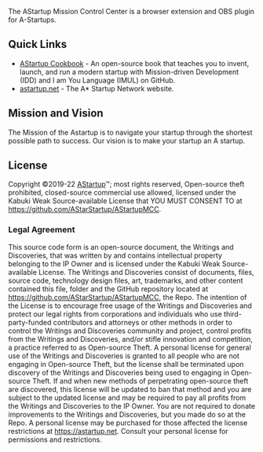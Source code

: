 The AStartup Mission Control Center is a browser extension and OBS plugin for A-Startups.

## Quick Links

* [AStartup Cookbook](https://github.com/AStarStartup/AStartupCookbook) - An open-source book that teaches you to invent, launch, and run a modern startup with Mission-driven Development (IDD) and I am You Language (IMUL) on GitHub.
* [astartup.net](https://astartup.net) - The A* Startup Network website.

## Mission and Vision

The Mission of the Astartup is to navigate your startup through the shortest possible path to success. Our vision is to make your startup an A startup.

## License

Copyright ©2019-22 [AStartup](https://astartup.net)™; most rights reserved, Open-source theft prohibited, closed-source commercial use allowed, licensed under the Kabuki Weak Source-available License that YOU MUST CONSENT TO at <https://github.com/AStarStartup/AStartupMCC>.

### Legal Agreement

This source code form is an open-source document, the Writings and Discoveries, that was written by and contains intellectual property belonging to the IP Owner and is licensed under the Kabuki Weak Source-available License. The Writings and Discoveries consist of documents, files, source code, technology design files, art, trademarks, and other content contained this file, folder and the GitHub repository located at <https://github.com/AStarStartup/AStartupMCC>, the Repo. The intention of the License is to encourage free usage of the Writings and Discoveries and protect our legal rights from corporations and individuals who use third-party-funded contributors and attorneys or other methods in order to control the Writings and Discoveries community and project, control profits from the Writings and Discoveries, and/or stifle innovation and competition, a practice referred to as Open-source Theft. A personal license for general use of the Writings and Discoveries is granted to all people who are not engaging in Open-source Theft, but the license shall be terminated upon discovery of the Writings and Discoveries being used to engaging in Open-source Theft. If and when new methods of perpetrating open-source theft are discovered, this license will be updated to ban that method and you are subject to the updated license and may be required to pay all profits from the Writings and Discoveries to the IP Owner. You are not required to donate improvements to the Writings and Discoveries, but you made do so at the Repo. A personal license may be purchased for those affected the license restrictions at <https://astartup.net>. Consult your personal license for permissions and restrictions.
